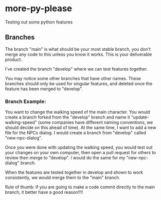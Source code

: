 # more-py-please
Testing out some python features

## Branches
The branch "main" is what should be your most stable branch, you don't merge any code to this unless you know it works. This is your deliverable product.

I've created the branch "develop" where we can test features together.

You may notice some other branches that have other names. These branches should only be used for singular features, and deleted once the feature has been merged to "develop".

### Branch Example:

You want to change the walking speed of the main character. You would create a branch forked from the "develop" branch and name it "update-walking-speed" (some companies have different naming conventions, we should decide on this ahead of time). At the same time, I want to add a new file for the NPCs dialog. I would create a branch from "develop" called "new-npc-dialog".

Once you were done with updating the walking speed, you would test out your changes on your own computer, then open a pull request for others to review then merge to "develop". I would do the same for my "new-npc-dialog" branch. 

When the features are tested together in develop and shown to work consistently, we would merge them to the "main" branch.

Rule of thumb: If you are going to make a code commit directly to the main branch, it better have a good reason!!!!